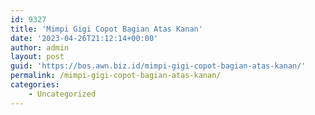 ```yaml
---
id: 9327
title: 'Mimpi Gigi Copot Bagian Atas Kanan'
date: '2023-04-26T21:12:14+00:00'
author: admin
layout: post
guid: 'https://bos.awn.biz.id/mimpi-gigi-copot-bagian-atas-kanan/'
permalink: /mimpi-gigi-copot-bagian-atas-kanan/
categories:
    - Uncategorized
---
```


